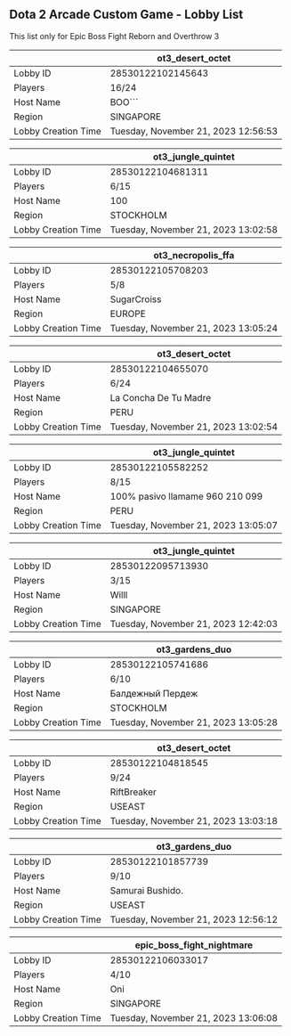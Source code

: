 ## Dota 2 Arcade Custom Game - Lobby List

This list only for Epic Boss Fight Reborn and Overthrow 3

|  | ot3_desert_octet |
| ------ | ------ |
| Lobby ID | 28530122102145643 |
| Players | 16/24 |
| Host Name | BOO``` |
| Region | SINGAPORE |
| Lobby Creation Time | Tuesday, November 21, 2023 12:56:53 |


|  | ot3_jungle_quintet |
| ------ | ------ |
| Lobby ID | 28530122104681311 |
| Players | 6/15 |
| Host Name | 100 |
| Region | STOCKHOLM |
| Lobby Creation Time | Tuesday, November 21, 2023 13:02:58 |


|  | ot3_necropolis_ffa |
| ------ | ------ |
| Lobby ID | 28530122105708203 |
| Players | 5/8 |
| Host Name | SugarCroiss |
| Region | EUROPE |
| Lobby Creation Time | Tuesday, November 21, 2023 13:05:24 |


|  | ot3_desert_octet |
| ------ | ------ |
| Lobby ID | 28530122104655070 |
| Players | 6/24 |
| Host Name | La Concha De Tu Madre |
| Region | PERU |
| Lobby Creation Time | Tuesday, November 21, 2023 13:02:54 |


|  | ot3_jungle_quintet |
| ------ | ------ |
| Lobby ID | 28530122105582252 |
| Players | 8/15 |
| Host Name | 100% pasivo llamame 960 210 099 |
| Region | PERU |
| Lobby Creation Time | Tuesday, November 21, 2023 13:05:07 |


|  | ot3_jungle_quintet |
| ------ | ------ |
| Lobby ID | 28530122095713930 |
| Players | 3/15 |
| Host Name | Willl |
| Region | SINGAPORE |
| Lobby Creation Time | Tuesday, November 21, 2023 12:42:03 |


|  | ot3_gardens_duo |
| ------ | ------ |
| Lobby ID | 28530122105741686 |
| Players | 6/10 |
| Host Name | Балдежный Пердеж |
| Region | STOCKHOLM |
| Lobby Creation Time | Tuesday, November 21, 2023 13:05:28 |


|  | ot3_desert_octet |
| ------ | ------ |
| Lobby ID | 28530122104818545 |
| Players | 9/24 |
| Host Name | RiftBreaker |
| Region | USEAST |
| Lobby Creation Time | Tuesday, November 21, 2023 13:03:18 |


|  | ot3_gardens_duo |
| ------ | ------ |
| Lobby ID | 28530122101857739 |
| Players | 9/10 |
| Host Name | Samurai Bushido. |
| Region | USEAST |
| Lobby Creation Time | Tuesday, November 21, 2023 12:56:12 |


|  | epic_boss_fight_nightmare |
| ------ | ------ |
| Lobby ID | 28530122106033017 |
| Players | 4/10 |
| Host Name | Oni |
| Region | SINGAPORE |
| Lobby Creation Time | Tuesday, November 21, 2023 13:06:08 |


